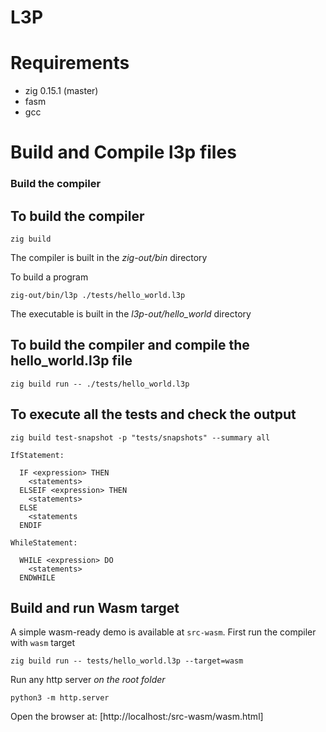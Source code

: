 # L3P

# Requirements

- zig 0.15.1 (master)
- fasm
- gcc

# Build and Compile l3p files

### Build the compiler

## To build the compiler

```
zig build
```

The compiler is built in the _zig-out/bin_ directory

To build a program

```
zig-out/bin/l3p ./tests/hello_world.l3p
```

The executable is built in the _l3p-out/hello_world_ directory

## To build the compiler and compile the hello_world.l3p file

```
zig build run -- ./tests/hello_world.l3p
```

## To execute all the tests and check the output

```
zig build test-snapshot -p "tests/snapshots" --summary all
```

```
IfStatement:

  IF <expression> THEN
    <statements>
  ELSEIF <expression> THEN
    <statements>
  ELSE
    <statements
  ENDIF

WhileStatement:

  WHILE <expression> DO
    <statements>
  ENDWHILE

```

## Build and run Wasm target

A simple wasm-ready demo is available at `src-wasm`.
First run the compiler with `wasm` target

```
zig build run -- tests/hello_world.l3p --target=wasm
```
Run any http server _on the root folder_
```
python3 -m http.server
```
Open the browser at: [http://localhost:<port>/src-wasm/wasm.html]

